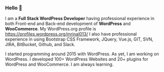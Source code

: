 ### Hello 👋

I am a <b>Full Stack WordPress Developer</b> having professional experience
in both Front-end and Back-end development of <b>WordPress</b> and
<b>WooCommerce</b>. My WordPress.org profile is https://profiles.wordpress.org/mrinal013/
I also have professional experience in using Bootstrap
CSS Framework, JQuery, Vue.js, GIT, SVN, JIRA, BitBucket, Github, and
Slack.

I started programming around 2015 with WordPress. As yet, I am working
on WordPress. I developed 100+ WordPress Websites and 20+ plugins for WordPress and WooCommerce. I am always learning.
<!--
**mrinal013/mrinal013** is a ✨ _special_ ✨ repository because its `README.md` (this file) appears on your GitHub profile.

Here are some ideas to get you started:

- 🔭 I’m currently working on ...
- 🌱 I’m currently learning ...
- 👯 I’m looking to collaborate on ...
- 🤔 I’m looking for help with ...
- 💬 Ask me about ...
- 📫 How to reach me: ...
- 😄 Pronouns: ...
- ⚡ Fun fact: ...
-->
